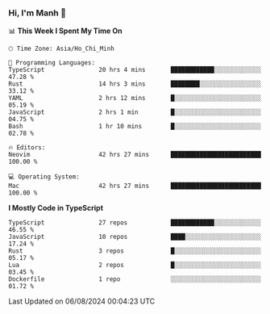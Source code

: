 ### Hi, I'm Manh 👋

<!--START_SECTION:waka-->
📊 **This Week I Spent My Time On** 

```text
🕑︎ Time Zone: Asia/Ho_Chi_Minh

💬 Programming Languages: 
TypeScript               20 hrs 4 mins       ████████████░░░░░░░░░░░░░   47.28 % 
Rust                     14 hrs 3 mins       ████████░░░░░░░░░░░░░░░░░   33.12 % 
YAML                     2 hrs 12 mins       █░░░░░░░░░░░░░░░░░░░░░░░░   05.19 % 
JavaScript               2 hrs 1 min         █░░░░░░░░░░░░░░░░░░░░░░░░   04.75 % 
Bash                     1 hr 10 mins        █░░░░░░░░░░░░░░░░░░░░░░░░   02.78 % 

🔥 Editors: 
Neovim                   42 hrs 27 mins      █████████████████████████   100.00 % 

💻 Operating System: 
Mac                      42 hrs 27 mins      █████████████████████████   100.00 % 
```

**I Mostly Code in TypeScript** 

```text
TypeScript               27 repos            ████████████░░░░░░░░░░░░░   46.55 % 
JavaScript               10 repos            ████░░░░░░░░░░░░░░░░░░░░░   17.24 % 
Rust                     3 repos             █░░░░░░░░░░░░░░░░░░░░░░░░   05.17 % 
Lua                      2 repos             █░░░░░░░░░░░░░░░░░░░░░░░░   03.45 % 
Dockerfile               1 repo              ░░░░░░░░░░░░░░░░░░░░░░░░░   01.72 % 
```




 Last Updated on 06/08/2024 00:04:23 UTC
<!--END_SECTION:waka-->
